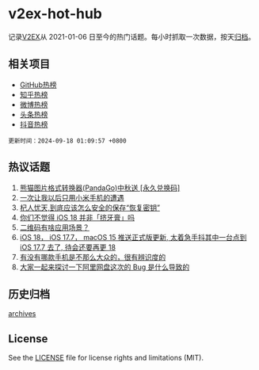 # v2ex-hot-hub

 记录[V2EX](https://www.v2ex.com/)从 2021-01-06 日至今的热门话题。每小时抓取一次数据，按天[归档](archives)。
 
 ## 相关项目

- [GitHub热榜](https://github.com/lonnyzhang423/github-hot-hub)
- [知乎热榜](https://github.com/lonnyzhang423/zhihu-hot-hub)
- [微博热榜](https://github.com/lonnyzhang423/weibo-hot-hub)
- [头条热榜](https://github.com/lonnyzhang423/toutiao-hot-hub)
- [抖音热榜](https://github.com/lonnyzhang423/douyin-hot-hub)


 `更新时间：2024-09-18 01:09:57 +0800`

## 热议话题

1. [熊猫图片格式转换器(PandaGo)中秋送 [永久兑换码]](https://www.v2ex.com/t/1073426)
1. [一次让我以后只用小米手机的遭遇](https://www.v2ex.com/t/1073479)
1. [杞人忧天,到底应该怎么安全的保存“恢复密钥”](https://www.v2ex.com/t/1073421)
1. [你们不觉得 iOS 18 并非「挤牙膏」吗](https://www.v2ex.com/t/1073437)
1. [二维码有啥应用场景？](https://www.v2ex.com/t/1073415)
1. [iOS 18， iOS 17.7， macOS 15 推送正式版更新, 太着急手抖其中一台点到 iOS 17.7 去了, 待会还要再更 18](https://www.v2ex.com/t/1073397)
1. [有没有哪款手机是不那么大众的，很有辨识度的](https://www.v2ex.com/t/1073507)
1. [大家一起来探讨一下阿里网盘这次的 Bug 是什么导致的](https://www.v2ex.com/t/1073418)

## 历史归档

[archives](archives)

## License

See the [LICENSE](LICENSE) file for license rights and limitations (MIT).
